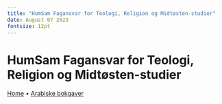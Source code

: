 ```yaml
---
title: "HumSam Fagansvar for Teologi, Religion og Midtøsten-studier"
date: August 07 2023
fontsize: 12pt
---
```


# HumSam Fagansvar for Teologi, Religion og Midtøsten-studier


[Home](/) &bull; [Arabiske bokgaver](/arabiske_bokgaver.md)
